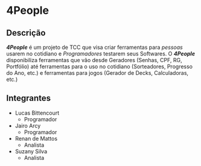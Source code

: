 # 4People

## Descrição
  **_4People_** é um projeto de TCC que visa criar ferramentas para _pessoas_ usarem no cotidiano e _Programadores_ testarem seus Softwares.
  O **_4People_** disponibiliza ferramentas que vão desde Geradores (Senhas, CPF, RG, Portfólio) até ferramentas para o uso no cotidiano (Sorteadores, Progresso do Ano, etc.) e ferramentas para jogos (Gerador de Decks, Calculadoras, etc.)

## Integrantes
  - Lucas Bittencourt
    - Programador
  - Jairo Arcy
    - Programador
  - Renan de Mattos
    - Analista
  - Suzany Silva
    - Analista